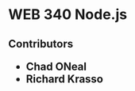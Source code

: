 <h1>WEB 340 Node.js</h1>
<h2>Contributors</>
  <ul>
  <li>Chad ONeal</li>
  <li>Richard Krasso</li>
